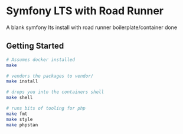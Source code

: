 # Symfony LTS with Road Runner

A blank symfony lts install with road runner boilerplate/container done

## Getting Started

```bash
# Assumes docker installed
make 

# vendors the packages to vendor/
make install

# drops you into the containers shell
make shell

# runs bits of tooling for php
make fmt
make style
make phpstan
```
